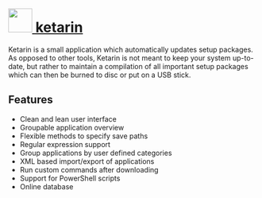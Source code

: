 # [<img src="https://cdn.jsdelivr.net/gh/chocolatey-community/chocolatey-coreteampackages@2963b7e22c35b0dfb637bb1d65ab74eb298bc66c/icons/ketarin.png" height="48" width="48" /> ketarin](https://chocolatey.org/packages/ketarin)

Ketarin is a small application which automatically updates setup packages. As opposed to other tools, Ketarin is not meant to keep your system up-to-date, but rather to maintain a compilation of all important setup packages which can then be burned to disc or put on a USB stick.

## Features
- Clean and lean user interface
- Groupable application overview
- Flexible methods to specify save paths
- Regular expression support
- Group applications by user defined categories
- XML based import/export of applications
- Run custom commands after downloading
- Support for PowerShell scripts
- Online database
